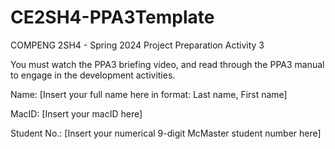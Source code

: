 # CE2SH4-PPA3Template
COMPENG 2SH4 - Spring 2024
Project Preparation Activity 3

You must watch the PPA3 briefing video, and read through the PPA3 manual to engage in the development activities.

Name: [Insert your full name here in format: Last name, First name]

MacID: [Insert your macID here]

Student No.: [Insert your numerical 9-digit McMaster student number here]
